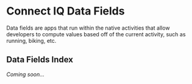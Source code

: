 # Connect IQ Data Fields
Data fields are apps that run within the native activities that allow developers to compute values based off of the current activity, such as running, biking, etc.

## Data Fields Index
_Coming soon..._
